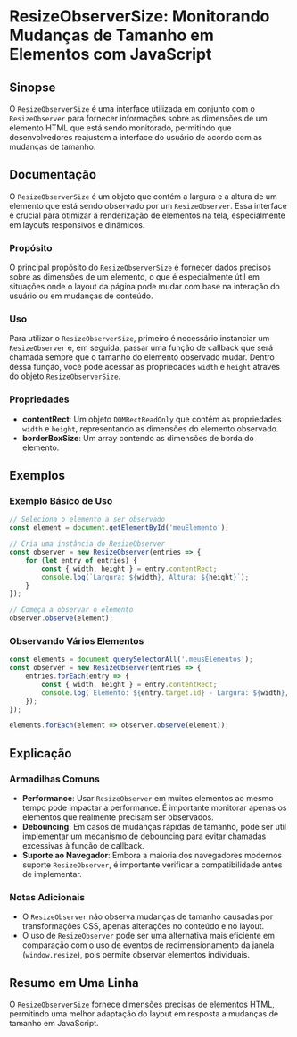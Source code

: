 <!--
Meta Description: # ResizeObserverSize: Monitorando Mudanças de Tamanho em Elementos com JavaScript ## Sinopse O `ResizeObserverSize` é uma interface utilizada em conju...
Meta Keywords: resizeobserver, elemento, que, resizeobserversize, elementos
-->

# ResizeObserverSize: Monitorando Mudanças de Tamanho em Elementos com JavaScript

## Sinopse
O `ResizeObserverSize` é uma interface utilizada em conjunto com o `ResizeObserver` para fornecer informações sobre as dimensões de um elemento HTML que está sendo monitorado, permitindo que desenvolvedores reajustem a interface do usuário de acordo com as mudanças de tamanho.

## Documentação
O `ResizeObserverSize` é um objeto que contém a largura e a altura de um elemento que está sendo observado por um `ResizeObserver`. Essa interface é crucial para otimizar a renderização de elementos na tela, especialmente em layouts responsivos e dinâmicos.

### Propósito
O principal propósito do `ResizeObserverSize` é fornecer dados precisos sobre as dimensões de um elemento, o que é especialmente útil em situações onde o layout da página pode mudar com base na interação do usuário ou em mudanças de conteúdo.

### Uso
Para utilizar o `ResizeObserverSize`, primeiro é necessário instanciar um `ResizeObserver` e, em seguida, passar uma função de callback que será chamada sempre que o tamanho do elemento observado mudar. Dentro dessa função, você pode acessar as propriedades `width` e `height` através do objeto `ResizeObserverSize`.

### Propriedades
- **contentRect**: Um objeto `DOMRectReadOnly` que contém as propriedades `width` e `height`, representando as dimensões do elemento observado.
- **borderBoxSize**: Um array contendo as dimensões de borda do elemento.
  
## Exemplos

### Exemplo Básico de Uso
```javascript
// Seleciona o elemento a ser observado
const element = document.getElementById('meuElemento');

// Cria uma instância do ResizeObserver
const observer = new ResizeObserver(entries => {
    for (let entry of entries) {
        const { width, height } = entry.contentRect;
        console.log(`Largura: ${width}, Altura: ${height}`);
    }
});

// Começa a observar o elemento
observer.observe(element);
```

### Observando Vários Elementos
```javascript
const elements = document.querySelectorAll('.meusElementos');
const observer = new ResizeObserver(entries => {
    entries.forEach(entry => {
        const { width, height } = entry.contentRect;
        console.log(`Elemento: ${entry.target.id} - Largura: ${width}, Altura: ${height}`);
    });
});

elements.forEach(element => observer.observe(element));
```

## Explicação
### Armadilhas Comuns
- **Performance**: Usar `ResizeObserver` em muitos elementos ao mesmo tempo pode impactar a performance. É importante monitorar apenas os elementos que realmente precisam ser observados.
- **Debouncing**: Em casos de mudanças rápidas de tamanho, pode ser útil implementar um mecanismo de debouncing para evitar chamadas excessivas à função de callback.
- **Suporte ao Navegador**: Embora a maioria dos navegadores modernos suporte `ResizeObserver`, é importante verificar a compatibilidade antes de implementar.

### Notas Adicionais
- O `ResizeObserver` não observa mudanças de tamanho causadas por transformações CSS, apenas alterações no conteúdo e no layout.
- O uso de `ResizeObserver` pode ser uma alternativa mais eficiente em comparação com o uso de eventos de redimensionamento da janela (`window.resize`), pois permite observar elementos individuais.

## Resumo em Uma Linha
O `ResizeObserverSize` fornece dimensões precisas de elementos HTML, permitindo uma melhor adaptação do layout em resposta a mudanças de tamanho em JavaScript.